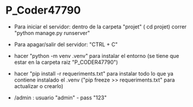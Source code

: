 # P_Coder47790

- Para iniciar el servidor: dentro de la carpeta "projet" ( cd projet) correr "python manage.py runserver" 
- Para apagar/salir del servidor:  "CTRL + C"
- hacer "python -m venv .venv" para instalar el entorno (se tiene que estar en la carpeta raiz "P_CODER47790")
- hacer "pip install -r requeriments.txt" para instalar todo lo que ya contiene instalado el .venv 
  ("pip freeze >> requeriments.txt" para actualizar o crearlo)

- /admin : usuario "admin" - pass "123"
